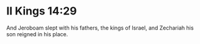 # II Kings 14:29

And Jeroboam slept with his fathers, the kings of Israel, and Zechariah his son reigned in his place.

